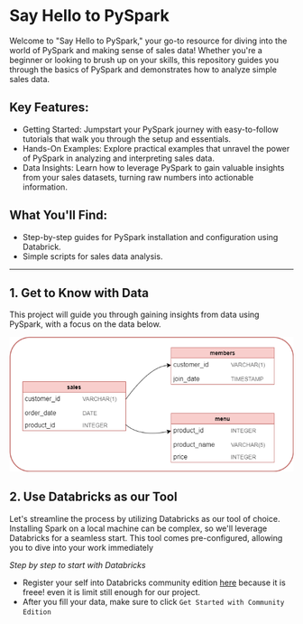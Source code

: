 # Say Hello to PySpark
Welcome to "Say Hello to PySpark," your go-to resource for diving into the world of PySpark and making sense of sales data! Whether you're a beginner or looking to brush up on your skills, this repository guides you through the basics of PySpark and demonstrates how to analyze simple sales data.

## Key Features:

- Getting Started: Jumpstart your PySpark journey with easy-to-follow tutorials that walk you through the setup and essentials.
- Hands-On Examples: Explore practical examples that unravel the power of PySpark in analyzing and interpreting sales data.
- Data Insights: Learn how to leverage PySpark to gain valuable insights from your sales datasets, turning raw numbers into actionable information.

## What You'll Find:

- Step-by-step guides for PySpark installation and configuration using Databrick.
- Simple scripts for sales data analysis.

---
## 1. Get to Know with Data
This project will guide you through gaining insights from data using PySpark, with a focus on the data below.

![Data Diagram](https://github.com/sayyidan-i/Say-Hello-to-PySpark/blob/main/say%20hello%20to%20pyspark.png)


## 2. Use Databricks as our Tool
Let's streamline the process by utilizing Databricks as our tool of choice. Installing Spark on a local machine can be complex, so we'll leverage Databricks for a seamless start. This tool comes pre-configured, allowing you to dive into your work immediately

_Step by step to start with Databricks_
- Register your self into Databricks community edition [here](https://www.databricks.com/try-databricks) because it is freee! even it is limit still enough for our project.
- After you fill your data, make sure to click `Get Started with Community Edition`
